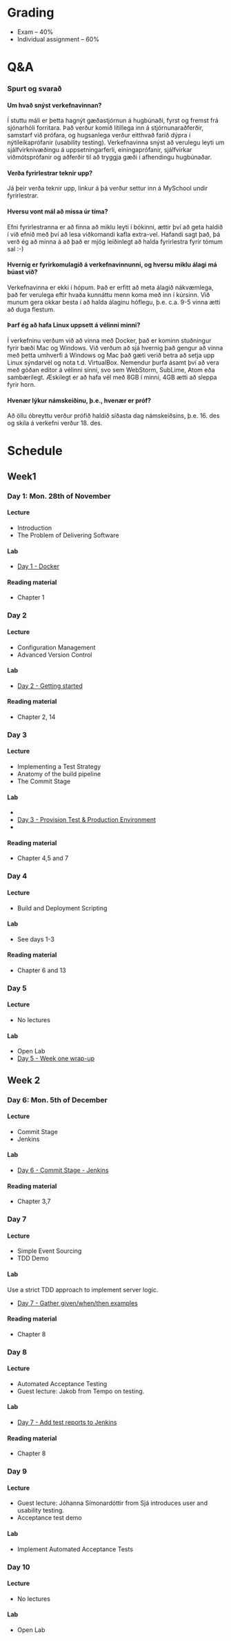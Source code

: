 # Grading

* Exam – 40%
* Individual assignment – 60%

# Q&A
### Spurt og svarað

#### Um hvað snýst verkefnavinnan?
Í stuttu máli er þetta hagnýt gæðastjórnun á hugbúnaði, fyrst og fremst frá sjónarhóli forritara. Það verður komið lítillega inn á stjórnunaraðferðir, samstarf við prófara, og hugsanlega verður eitthvað farið dýpra í nýtileikaprófanir (usability testing). Verkefnavinna snýst að verulegu leyti um sjálfvirknivæðingu á uppsetningarferli, einingaprófanir, sjálfvirkar viðmótsprófanir og aðferðir til að tryggja gæði í afhendingu hugbúnaðar.

#### Verða fyrirlestrar teknir upp?
Já þeir verða teknir upp, linkur á þá verður settur inn á MySchool undir fyrirlestrar.

#### Hversu vont mál að missa úr tíma?
Efni fyrirlestranna er að finna að miklu leyti í bókinni, ættir því að geta haldið í við efnið með því að lesa viðkomandi kafla extra-vel. Hafandi sagt það, þá verð ég að minna á að það er mjög leiðinlegt að halda fyrirlestra fyrir tómum sal :-)

#### Hvernig er fyrirkomulagið á verkefnavinnunni, og hversu miklu álagi má búast við?
Verkefnavinna er ekki í hópum. Það er erfitt að meta álagið nákvæmlega, það fer verulega eftir hvaða kunnáttu menn koma með inn í kúrsinn. Við munum gera okkar besta í að halda álaginu hóflegu, þ.e. c.a. 9-5 vinna ætti að duga flestum.

#### Þarf ég að hafa Linux uppsett á vélinni minni?
Í verkefninu verðum við að vinna með Docker, það er kominn stuðningur fyrir bæði Mac og Windows. Við verðum að sjá hvernig það gengur að vinna með þetta umhverfi á Windows og Mac það gæti verið betra að setja upp Linux sýndarvél og nota t.d. VirtualBox. Nemendur þurfa ásamt því að vera með góðan editor á vélinni sinni, svo sem WebStorm, SubLime, Atom eða sambærilegt. Æskilegt er að hafa vél með 8GB í minni, 4GB ætti að sleppa fyrir horn.

#### Hvenær lýkur námskeiðinu, þ.e., hvenær er próf?
Að öllu óbreyttu verður prófið haldið síðasta dag námskeiðsins, þ.e. 16. des og skila á verkefni verður 18. des.

# Schedule
## Week1
### Day 1: Mon. 28th of November
#### Lecture
* Introduction
* The Problem of Delivering Software

#### Lab
* [Day 1 - Docker](./days/day1.md)

#### Reading material
* Chapter 1

### Day 2
#### Lecture
* Configuration Management
* Advanced Version Control

#### Lab
* [Day 2 - Getting started](./days/day2.md)

#### Reading material
* Chapter 2, 14

### Day 3
#### Lecture
* Implementing a Test Strategy
* Anatomy of the build pipeline
* The Commit Stage

#### Lab
*
* [Day 3 - Provision Test & Production Environment](./days/day3.md)
*

#### Reading material
* Chapter 4,5 and 7

### Day 4
#### Lecture
* Build and Deployment Scripting

#### Lab
* See days 1-3

#### Reading material
* Chapter 6 and 13

### Day 5
#### Lecture
* No lectures

#### Lab
* Open Lab
* [Day 5 - Week one wrap-up](./days/day5.md)

## Week 2
### Day 6: Mon. 5th of December
#### Lecture
* Commit Stage
* Jenkins

#### Lab
* [Day 6 - Commit Stage - Jenkins](./days/day6.md)

#### Reading material
* Chapter 3,7

### Day 7
#### Lecture
* Simple Event Sourcing
* TDD Demo

#### Lab
Use a strict TDD approach to implement server logic.

* [Day 7 - Gather given/when/then examples](./days/day7.md)

#### Reading material
* Chapter 8

### Day 8
#### Lecture
* Automated Acceptance Testing
* Guest lecture: Jakob from Tempo on testing.

#### Lab
* [Day 7 - Add test reports to Jenkins](./days/day8.md)

#### Reading material
* Chapter 8

### Day 9
#### Lecture
* Guest lecture: Jóhanna Símonardóttir from Sjá introduces user and usability testing.
* Acceptance test demo

#### Lab
* Implement Automated Acceptance Tests

### Day 10
#### Lecture
* No lectures

#### Lab
* Open Lab
